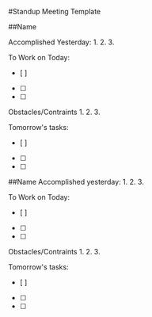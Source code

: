 #Standup Meeting Template

##Name

Accomplished Yesterday:
1.
2.
3.

To Work on Today:
- [ ] 
- [ ] 
- [ ] 

Obstacles/Contraints
1.
2.
3.

Tomorrow's tasks:
- [ ] 
- [ ] 
- [ ] 


##Name
Accomplished yesterday:
1.
2.
3.

To Work on Today:
- [ ] 
- [ ] 
- [ ] 

Obstacles/Contraints
1.
2.
3.

Tomorrow's tasks:
- [ ] 
- [ ] 
- [ ] 
